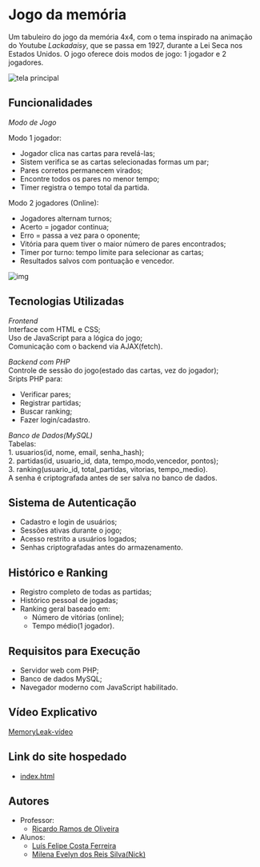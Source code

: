
# Jogo da memória 
 Um tabuleiro do jogo da memória 4x4, com o tema inspirado na animação do Youtube *Lackadaisy*, que se passa em 1927, durante a Lei Seca nos Estados Unidos. O jogo oferece dois modos de jogo: 1 jogador e 2 jogadores.

![tela principal](https://i.imgur.com/6xU7OW2.png)
    
## Funcionalidades
*Modo de Jogo*

Modo 1 jogador:
* Jogador clica nas cartas para revelá-las;
* Sistem verifica se as cartas selecionadas formas um par;
* Pares corretos permanecem virados;
* Encontre todos os pares no menor tempo;
* Timer registra o tempo total da partida.

Modo 2 jogadores (Online):
* Jogadores alternam turnos;
* Acerto = jogador continua;
* Erro = passa a vez para o oponente;
* Vitória para quem tiver o maior número de pares encontrados;
* Timer por turno: tempo limite para selecionar as cartas;
* Resultados salvos com pontuação e vencedor.

![img](https://i.imgur.com/g99zcri.png)

## Tecnologias Utilizadas
*Frontend*  
    Interface com HTML e CSS;  
    Uso de JavaScript para a lógica do jogo;  
    Comunicação com o backend via AJAX(fetch).

*Backend com PHP*  
    Controle de sessão do jogo(estado das cartas, vez do jogador);  
    Sripts PHP para:  
 * Verificar pares;  
 * Registrar partidas;  
 * Buscar ranking;  
 * Fazer login/cadastro.   

*Banco de Dados(MySQL)*  
    Tabelas:  
    1. usuarios(id, nome, email, senha_hash);  
    2. partidas(id, usuario_id, data, tempo,modo,vencedor, pontos);  
    3. ranking(usuario_id, total_partidas, vitorias, tempo_medio).  
    A senha é criptografada antes de ser salva no banco de dados.
## Sistema de Autenticação
* Cadastro e login de usuários;
* Sessões ativas durante o jogo;
* Acesso restrito a usuários logados;
* Senhas criptografadas antes do armazenamento.

## Histórico e Ranking
* Registro completo de todas as partidas;
* Histórico pessoal de jogadas;
* Ranking geral baseado em:
    * Número de vitórias (online);
    * Tempo médio(1 jogador).
## Requisitos para Execução
* Servidor web com PHP;
* Banco de dados MySQL;
* Navegador moderno com JavaScript habilitado.
## Vídeo Explicativo
[MemoryLeak-vídeo](https://youtu.be/GRJBlHqf5uM)

## Link do site hospedado
* [index.html](https://memoryleak.rf.gd/index.html)

## Autores

* Professor:
    * [Ricardo Ramos de Oliveira](ricardo.ramos@ifsuldeminas.edu.br) 
* Alunos:
    * [Luís Felipe Costa Ferreira](https://github.com/IncludeLuisFerreira)
    * [Milena Evelyn dos Reis Silva(Nick)](https://github.com/Lynnes42)






